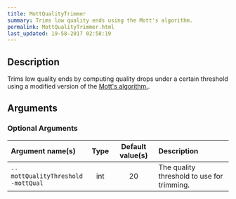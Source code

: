 ```yaml
---
title: MottQualityTrimmer
summary: Trims low quality ends using the Mott's algorithm.
permalink: MottQualityTrimmer.html
last_updated: 19-58-2017 02:58:19
---
```


## Description

Trims low quality ends by computing quality drops under a certain threshold using a modified
 version of the <a href="http://www.phrap.org/phredphrap/phred.html">Mott's algorithm.</a>.

## Arguments

### Optional Arguments

| Argument name(s) | Type | Default value(s) | Description |
| :--------------- | :--: | :--------------: | :------ |
| `--mottQualityThreshold`<br/>`-mottQual` | int | 20 | The quality threshold to use for trimming. |


